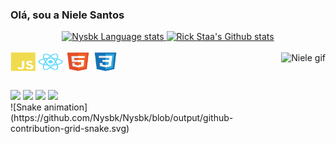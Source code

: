 ### Olá, sou a Niele Santos 

<!--


- 🔭 Atualmente estou trabalhando com Front end
- 🌱 Estudando Design UX/UI, React e JavaScript
- 😄 Pronouns: ela/dela

-->

<div align="center"> 
<a href="https://github.com/anuraghazra/github-readme-stats#gh-dark-mode-only">
<img height=200 src="https://github-readme-stats-git-masterrstaa-rickstaa.vercel.app/api/top-langs/?username=Nysbk&layout=compact&langs_count=10&hide_border=true&role=owner,collaborator&theme=bear&bg_color=000000#gh-dark-mode-only" alt="Nysbk Language stats" />
</a>
<a href="https://github.com/anuraghazra/github-readme-stats#gh-dark-mode-only">
<img height=200 src="https://github-readme-stats-git-masterrstaa-rickstaa.vercel.app/api?username=Nysbk&show_icons=true&count_private=true&line_height=28&hide_border=true&card_width=450&include_all_commits=true&role=owner,collaborator&exclude_repo=github-readme-stats&theme=bear&bg_color=000000#gh-dark-mode-only" alt="Rick Staa's Github stats" />
</a>
</div>

  
  <div style="display: inline_block"><br>
  <img align="center" alt="Nysbk-Js" height="30" width="40" src="https://raw.githubusercontent.com/devicons/devicon/master/icons/javascript/javascript-plain.svg">
  <img align="center" alt="Nysbk-React" height="30" width="40" src="https://raw.githubusercontent.com/devicons/devicon/master/icons/react/react-original.svg">
  <img align="center" alt="Nysbk-HTML" height="30" width="40" src="https://raw.githubusercontent.com/devicons/devicon/master/icons/html5/html5-original.svg">
  <img align="center" alt="Nysbk-CSS" height="30" width="40" src="https://raw.githubusercontent.com/devicons/devicon/master/icons/css3/css3-original.svg">
   <a href="/gif/niele-gif-ZbT9pJ" title="Niele gif"><img align="right" height="150"src="https://i.makeagif.com/media/2-04-2023/ZbT9pJ.gif" alt="Niele gif"></a><div style="border-radius:50px;"> <a href="/" </div>
  
  
  ##
  
  
  <div>
    <a href="https://www.linkedin.com/in/nielesantos"target="_blank"><img src="https://img.shields.io/badge/-LinkedIn-%230077B5?style=for-the-badge&logo=linkedin&logoColor=white" target="_blank"></a> 
    <a href="https://discord.com/channels/@me" target="_blank"><img src="https://img.shields.io/badge/Discord-7289DA?style=for-the-badge&logo=discord&logoColor=white" target="_blank"></a> 
  <a href = "mailto:nielesantos3003@gmail.com"><img src="https://img.shields.io/badge/-Gmail-%23333?style=for-the-badge&logo=gmail&logoColor=white" target="_blank"></a>
  <a href = "https://wa.me/qr/CWYHJTP2W3GLI1"><img src="https://img.shields.io/badge/WhatsApp-25D366?style=for-the-badge&logo=whatsapp&logoColor=white" target="_blank"></a>
    </div>
![Snake animation](https://github.com/Nysbk/Nysbk/blob/output/github-contribution-grid-snake.svg)

